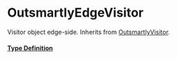# OutsmartlyEdgeVisitor

Visitor object edge-side. Inherits from [OutsmartlyVisitor](OutsmartlyVisitor.md).

#### [Type Definition](../../packages/core/src/public/types.ts#:~:text=interface%20OutsmartlyEdgeVisitor)